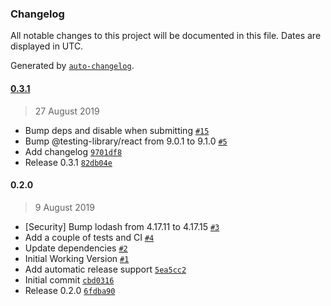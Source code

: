 ### Changelog

All notable changes to this project will be documented in this file. Dates are displayed in UTC.

Generated by [`auto-changelog`](https://github.com/CookPete/auto-changelog).

#### [0.3.1](https://github.com/SatelCreative/formik-polaris/compare/0.2.0...0.3.1)

> 27 August 2019

- Bump deps and disable when submitting [`#15`](https://github.com/SatelCreative/formik-polaris/pull/15)
- Bump @testing-library/react from 9.0.1 to 9.1.0 [`#5`](https://github.com/SatelCreative/formik-polaris/pull/5)
- Add changelog [`9701df8`](https://github.com/SatelCreative/formik-polaris/commit/9701df8e946a2e35a7637957b88f62b6b66236e9)
- Release 0.3.1 [`82db04e`](https://github.com/SatelCreative/formik-polaris/commit/82db04ebd852403b203458aade4a002208e08f24)

#### 0.2.0

> 9 August 2019

- [Security] Bump lodash from 4.17.11 to 4.17.15 [`#3`](https://github.com/SatelCreative/formik-polaris/pull/3)
- Add a couple of tests and CI [`#4`](https://github.com/SatelCreative/formik-polaris/pull/4)
- Update dependencies [`#2`](https://github.com/SatelCreative/formik-polaris/pull/2)
- Initial Working Version [`#1`](https://github.com/SatelCreative/formik-polaris/pull/1)
- Add automatic release support [`5ea5cc2`](https://github.com/SatelCreative/formik-polaris/commit/5ea5cc22d007d4eeff65d149fa5563f2d0ae0828)
- Initial commit [`cbd0316`](https://github.com/SatelCreative/formik-polaris/commit/cbd0316c0533742b8242d704f3d4ab3dbb3aa085)
- Release 0.2.0 [`6fdba90`](https://github.com/SatelCreative/formik-polaris/commit/6fdba902706a860ea270687f7829a0cddc52665d)
